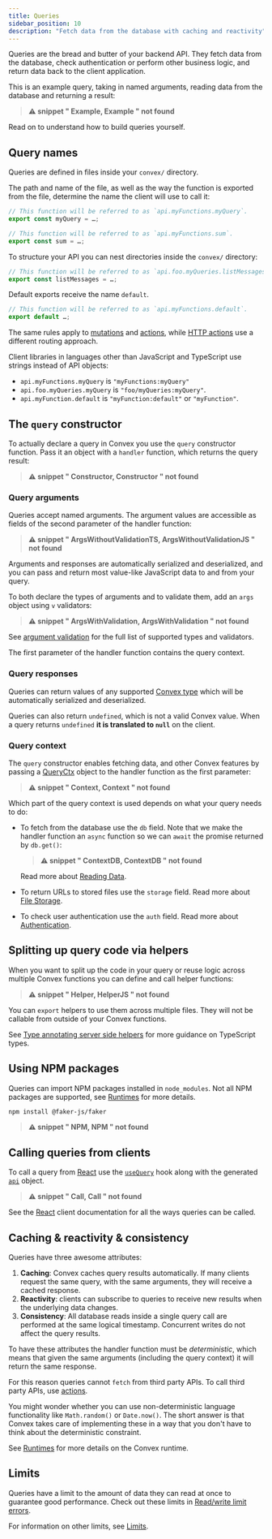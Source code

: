 ```yaml
---
title: Queries
sidebar_position: 10
description: "Fetch data from the database with caching and reactivity"
---
```













Queries are the bread and butter of your backend API. They fetch data from the
database, check authentication or perform other business logic, and return data
back to the client application.

This is an example query, taking in named arguments, reading data from the
database and returning a result:

> **⚠ snippet " Example, Example " not found**

Read on to understand how to build queries yourself.

## Query names

Queries are defined in <LanguageSelector verbose /> files inside your `convex/`
directory.

The path and name of the file, as well as the way the function is exported from
the file, determine the name the client will use to call it:

```ts title="convex/myFunctions.ts"
// This function will be referred to as `api.myFunctions.myQuery`.
export const myQuery = …;

// This function will be referred to as `api.myFunctions.sum`.
export const sum = …;
```

To structure your API you can nest directories inside the `convex/` directory:

```ts title="convex/foo/myQueries.ts"
// This function will be referred to as `api.foo.myQueries.listMessages`.
export const listMessages = …;
```

Default exports receive the name `default`.

```ts title="convex/myFunctions.ts"
// This function will be referred to as `api.myFunctions.default`.
export default …;
```

The same rules apply to [mutations](/functions/mutation-functions.mdx) and
[actions](/functions/actions.mdx), while
[HTTP actions](/functions/http-actions.mdx) use a different routing approach.

Client libraries in languages other than JavaScript and TypeScript use strings
instead of API objects:

- `api.myFunctions.myQuery` is `"myFunctions:myQuery"`
- `api.foo.myQueries.myQuery` is `"foo/myQueries:myQuery"`.
- `api.myFunction.default` is `"myFunction:default"` or `"myFunction"`.

## The `query` constructor

To actually declare a query in Convex you use the `query` constructor function.
Pass it an object with a `handler` function, which returns the query result:

> **⚠ snippet " Constructor, Constructor " not found**

### Query arguments

Queries accept named arguments. The argument values are accessible as fields of
the second parameter of the handler function:

> **⚠ snippet " ArgsWithoutValidationTS, ArgsWithoutValidationJS " not found**

Arguments and responses are automatically serialized and deserialized, and you
can pass and return most value-like JavaScript data to and from your query.

To both declare the types of arguments and to validate them, add an `args`
object using `v` validators:

> **⚠ snippet " ArgsWithValidation, ArgsWithValidation " not found**

See [argument validation](/functions/validation.mdx) for the full list of
supported types and validators.

The first parameter of the handler function contains the query context.

### Query responses

Queries can return values of any supported
[Convex type](/functions/validation.mdx) which will be automatically serialized
and deserialized.

Queries can also return `undefined`, which is not a valid Convex value. When a
query returns `undefined` **it is translated to `null`** on the client.

### Query context

The `query` constructor enables fetching data, and other Convex features by
passing a [QueryCtx](/generated-api/server.md#queryctx) object to the handler
function as the first parameter:

> **⚠ snippet " Context, Context " not found**

Which part of the query context is used depends on what your query needs to do:

- To fetch from the database use the `db` field. Note that we make the handler
  function an `async` function so we can `await` the promise returned by
  `db.get()`:

  > **⚠ snippet " ContextDB, ContextDB " not found**

  Read more about [Reading Data](/database/reading-data/reading-data.mdx).

- To return URLs to stored files use the `storage` field. Read more about
  [File Storage](/file-storage.mdx).
- To check user authentication use the `auth` field. Read more about
  [Authentication](/auth.mdx).

## Splitting up query code via helpers

When you want to split up the code in your query or reuse logic across multiple
Convex functions you can define and call helper <LanguageSelector verbose />
functions:

> **⚠ snippet " Helper, HelperJS " not found**

You can `export` helpers to use them across multiple files. They will not be
callable from outside of your Convex functions.

See
[Type annotating server side helpers](/understanding/best-practices/typescript.mdx#type-annotating-server-side-helpers)
for more guidance on TypeScript types.

## Using NPM packages

Queries can import NPM packages installed in `node_modules`. Not all NPM
packages are supported, see
[Runtimes](/functions/runtimes.mdx#default-convex-runtime) for more details.

```sh
npm install @faker-js/faker
```

> **⚠ snippet " NPM, NPM " not found**

## Calling queries from clients

To call a query from [React](/client/react.mdx) use the
[`useQuery`](/client/react.mdx#fetching-data) hook along with the generated
[`api`](/generated-api/api) object.

> **⚠ snippet " Call, Call " not found**

See the [React](/client/react.mdx) client documentation for all the ways queries
can be called.

## Caching & reactivity & consistency

Queries have three awesome attributes:

1. **Caching**: Convex caches query results automatically. If many clients
   request the same query, with the same arguments, they will receive a cached
   response.
2. **Reactivity**: clients can subscribe to queries to receive new results when
   the underlying data changes.
3. **Consistency**: All database reads inside a single query call are performed
   at the same logical timestamp. Concurrent writes do not affect the query
   results.

To have these attributes the handler function must be _deterministic_, which
means that given the same arguments (including the query context) it will return
the same response.

For this reason queries cannot `fetch` from third party APIs. To call third
party APIs, use [actions](/functions/actions.mdx).

You might wonder whether you can use non-deterministic language functionality
like `Math.random()` or `Date.now()`. The short answer is that Convex takes care
of implementing these in a way that you don't have to think about the
deterministic constraint.

See [Runtimes](/functions/runtimes.mdx#default-convex-runtime) for more details
on the Convex runtime.

## Limits

Queries have a limit to the amount of data they can read at once to guarantee
good performance. Check out these limits in
[Read/write limit errors](/functions/error-handling/error-handling.mdx#readwrite-limit-errors).

For information on other limits, see [Limits](/production/state/limits.mdx).
